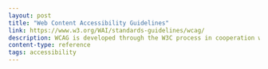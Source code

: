 ```yaml
---
layout: post
title: "Web Content Accessibility Guidelines"
link: https://www.w3.org/WAI/standards-guidelines/wcag/
description: WCAG is developed through the W3C process in cooperation with a goal of providing a single shared standard that meets the needs of individuals, organizations, and governments internationally.
content-type: reference
tags: accessibility
---
```

